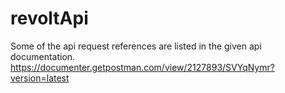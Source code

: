 # revoltApi
Some of the api request references are listed in the given api documentation.
https://documenter.getpostman.com/view/2127893/SVYqNymr?version=latest
